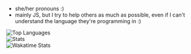 - she/her pronouns :)
- mainly JS, but I try to help others as much as possible, even if I can't understand the language they're programming in :)

![Top Languages](https://github-readme-stats.vercel.app/api/top-langs/?username=sudocode1&theme=ayu-mirage&layout=compact) <br>
![Stats](https://github-readme-stats.vercel.app/api?username=sudocode1&show_icons=true&theme=radical&custom_title=roux%27s%20Github%20Stats) <br>
![Wakatime Stats](https://github-readme-stats.vercel.app/api/wakatime?username=sudocode1&theme=radical)
